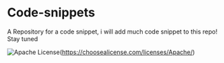 # Code-snippets
A Repository for a code snippet, i will add much code snippet to this repo! Stay tuned

![Apache License](https://img.shields.io/badge/license-Apache-blue)(https://choosealicense.com/licenses/Apache/)
